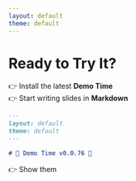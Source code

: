 ```yaml
---
layout: default
theme: default
---
```


# Ready to Try It?

👉 Install the latest **Demo Time**  
👉 Start writing slides in **Markdown**

```md
---
layout: default
theme: default
---

# 🚀 Demo Time v0.0.76 🚀
```

👉 Show them
